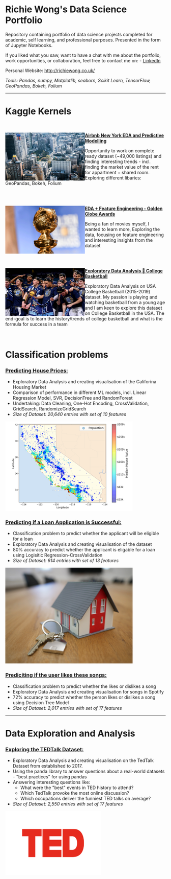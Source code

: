 # Richie Wong's Data Science Portfolio
Repository containing portfolio of data science projects completed for academic, self learning, and professional purposes. Presented in the form of Jupyter Notebooks.

If you liked what you saw, want to have a chat with me about the portfolio, work opportunities, or collaboration, feel free to contact me on: - [LinkedIn](https://www.linkedin.com/in/richieone/)

Personal Website: http://richiewong.co.uk/

_Tools: Pandas, numpy, Matplotlib, seaborn, Scikit Learn, TensorFlow, GeoPandas, Bokeh, Folium_

---

# Kaggle Kernels

<br />

<img align="left" width="250" height="150" img src="Images_Kaggle/NewYorkSkyline.jpg"> **[Airbnb New York EDA and Predictive Modelling](https://www.kaggle.com/richieone13/airbnb-new-york-eda-and-predictive-modelling)**

Opportunity to work on complete ready dataset (~49,000 listings) and finding interesting trends - incl. finding the market value of the rent for appartment + shared room. Exploring different libaries: GeoPandas, Bokeh, Folium

<br />
<br />

<img align="left" width="250" height="150" img src="Images_Kaggle/Golden_Globle.png"> **[EDA + Feature Engineering - Golden Globe Awards](https://www.kaggle.com/richieone13/eda-feature-engineering-golden-globe-awards)**

Being a fan of movies myself, I wanted to learn more, Exploring the data, focusing on feature engineering and interesting insights from the dataset

<br />
<br />

<img align="left" width="250" height="150" img src="Images_Kaggle/CollegeBasketball.jpg"> **[Exploratory Data Analysis 🏀 College Basketball](https://www.kaggle.com/richieone13/exploratory-data-analysis-eda)**

Exploratory Data Analysis on USA College Basketball (2015-2019) dataset. My passion is playing and watching basketball from a young age and I am keen to explore this dataset on College Basketball in the USA. The end-goal is to learn the history/trends of college basketball and what is the formula for success in a team

<br />

# Classification problems

### [Predicting House Prices:](https://github.com/Richieone13/data_science_portfolio/blob/master/California_Housing_Dataset/California_Housing.ipynb) 
* Exploratory Data Analysis and creating visualisation of the Califorina Housing Market
* Comparison of performance in different ML models, incl. Linear Regression Model, SVR, DecisionTree and RandomForest
* Undertaking: Data Cleaning, One-Hot Encoding, CrossValidation, GridSearch, RandomizeGridSearch
* *Size of Dataset: 20,640 entries with set of 10 features*

<img src="California_Housing_Dataset/images/california_housing_prices_plot.png" width="400">

### [Predicting if a Loan Application is Successful:](https://github.com/Richieone13/data_science_portfolio/blob/master/LoanPrediction/LoanPrediction-EndtoEnd.ipynb)
* Classification problem to predict whether the applicant will be eligible for a loan
* Exploratory Data Analysis and creating visualisation of the dataset
* 80% accuracy to predict whether the applicant is eligable for a loan using Logisitic Regression-CrossValidation
* *Size of Dataset: 614 entries with set of 13 features*

<img src="LoanPrediction/Images/tierra-mallorca-rgJ1J8SDEAY-unsplash.png" width="400" height="300">

### [Prediciting if the user likes these songs:](https://github.com/Richieone13/data_science_portfolio/blob/master/Spotify_Classifier/Spotify_EDA_DecisionTree.ipynb) 
* Classification problem to predict whether the likes or dislikes a song
* Exploratory Data Analysis and creating visualisation for songs in Spotify
* 72% accuracy to predict whether the person likes or dislikes a song using Decision Tree Model
* *Size of Dataset: 2,017 entries with set of 17 features*

---

# Data Exploration and Analysis

### [Exploring the TEDTalk Dataset:](https://github.com/Richieone13/data_science_portfolio/blob/master/TedTalk/TedTalk_EDA.ipynb) 
* Exploratory Data Analysis and creating visualisation on the TedTalk Dataset from established to 2017.
* Using the panda library to answer questions about a real-world datasets - "best practices" for using pandas
* Answering interesting questions like:
  - What were the "best" events in TED history to attend?
  - Which TedTalk provoke the most online discussion?
  - Which occupations deliver the funniest TED talks on average?
* *Size of Dataset: 2,550 entries with set of 17 features*

<img src="TedTalk/ted-logo-fb.png" width="300" height="200">
